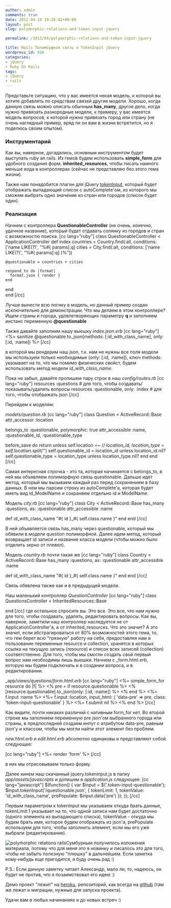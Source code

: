 ```yaml
---
author: admin
comments: true
date: 2012-04-18 19:26:02+00:00
layout: post
slug: polymorphic-relations-and-token-input-jquery

permalink: /2012/04/polymorphic-relations-and-token-input-jquery

title: Rails Полиморфная связь и TokenInput jQuery
wordpress_id: 916
categories:
- jQuery
- Ruby On Rails
tags:
- jQuery
- rails
---
```


Представьте ситуацию, что у вас имеется некая модель, к которой вы хотите добавлять по средствам связей другие модели. Хорошо, когда данную связь можно описать обычным **has_many**, другое дело, когда нужно привязать разнородные модели, к примеру, у вас имеется модель вопросов, к которой нужно привязать город или страну <!-- more -->(не очень наглядный пример, вряд ли он вам в жизни встретится, но я поделюсь своим опытом).



### Инструментарий


Как вы, наверное, догадались, основным инструментом будет выступать ruby an rails. Из гемов будем использовать **simple_form** для удобного создания форм, **inherited_resources**, чтобы писать намного меньше кода в контроллерах (сейчас не представляю без этого гема жизни). 

Также нам понадобится плагин для jQuery [tokenInput](http://loopj.com/jquery-tokeninput/), который будет отображать выпадающий список с autoComplete'ом, из которого мы сможем выбрать одно значение из стран или городов (список будет один).



### Реализация


Начнем с контроллера **QuestionableController** (не очень, конечно, удачное название), который будет отдавать солянку из городов и стран с возможностю поиска. 
[cc lang="ruby"]
class QuestionableController < ApplicationController
  def index
    countries = Country.find(:all, conditions: ['name LIKE(?)', "%#{ params[:q] 
    cities = City.find(:all, conditions: ['name LIKE(?)', "%#{ params[:q] }%"])

    @questionable = countries + cities

    respond_to do |format|
      format.json { render }
    end  
  end  
end
[/cc]

Лучше вынести всю логику в модель, но данный пример создан исключительно для демонстрации. Что мы делаем в этом контроллере? Ищем страны и города, удовлетворяющих параметру **q** и заполняем инстанс переменную **@questionable**

Также давайте заполним нашу вьюшку _index.json.erb_
[cc lang="ruby"]
<%= sanitize @questionable.to_json(methods: [:id_with_class_name], only: [:id, :name]) %>
[/cc]

в которой мы рендерим наш json, т.к. нам не нужны все поля модели мы используем только необходимые (only: [:id, :name]), ключ methods: указывает на то, что мы помимо физических свойст, будем использовать метод модели _id_with_class_name_.

Пока не забыл, давайте пропишем пару строк в наш _config/routes.rb_
[cc lang="ruby"]
resources :questions # для того, чтобы создавать/показывать/удалять вопросы
resources :questionable, only: :index # для того, чтобы отображать json
[/cc]

Перейдем к моделям:

_models/question.rb_
[cc lang="ruby"]
class Question < ActiveRecord::Base
  attr_accessor :location

  belongs_to :questionable, polymorphic: true
  attr_accessible :name, :questionable_id, :questionable_type

  before_save do
    return unless self.location =~ /_/
    location_id, location_type = self.location.split('_')
    self.questionable_id   = location_id   unless location_id.nil?
    self.questionable_type = location_type unless location_type.nil?
  end
end
[/cc]

Самая интересная строчка - это та, которая начинается с belongs_to, в ней мы объявляем полиморфную связь questionable. Дальше идет метод, который мы 
вызываем каждый раз перед сохранением в базу данных. В нем мы парсим строку из autoComplete'а, которая будет иметь вид id_ModelName и сохраняем отдельно id и ModelName.

Модель _city.rb_
[cc lang="ruby"]
class City < ActiveRecord::Base
  has_many :questions, as: :questionable
  attr_accessible :name

  def id_with_class_name
    "#{ id }_#{ self.class.name }"
  end
end
[/cc]

В ней объявляется связь has_many через questionable, который мы обявили в модели question полиморфной. Далее идем метод, который возвращает id записи и название класса модели (чтобы можно было отделить зерно от плевел).

Модель _country.rb_ почти такая же
[cc lang="ruby"]
class Country < ActiveRecord::Base
  has_many :questions, as: :questionable
  attr_accessible :name
  
  def id_with_class_name
    "#{ id }_#{ self.class.name }"
  end
end
[/cc]

Связь обявлена также как и в предыдущей модели.

Наш маленький контроллер _QuestionController_
[cc lang="ruby"]
class QuestionsController < InheritedResources::Base

end
[/cc]
где остальное спросите вы. Это все. Это все, что нам нужно для того, чтобы создавать, удалять, редактировать вопросы. Как вы, наверное, заметили наш контроллер наследуется не от ApplicationController'а, а от inherited_resources. Что это значит? А это значит, если абстрагироваться от 80% возможностей этого гема, то, что гем берет всю "грязную" работу на себя, предоставляя нам в пользование переменные resource и collection, хранятся в которых ссылка на текущую запись (resource) и список всех записей (collection) соответственно. Для того, чтобы мы смогли создать свой первый вопрос нам необходимы лишь вьюшки. Начнем с _form.html.erb, которую мы будем подключать и в создании вопроса, и в редактировании.

_app/views/questions/_form.html.erb_
[cc lang="ruby"]
<%= simple_form_for resource do |f| %>
  <% pre = if resource.questionable %>
    <% [resource.questionable].to_json(only: [:id, :name]) %>
  <% end %>
  <%= f.input :name %>
  <%= f.input :location, input_html: { 'data-pre' => pre, class: 'token-input-questionable' } %>
  <%= f.submit nil %>
<% end %>
[/cc] 

Как видите, почти никаких различий с нативным form_for нет. Во второй строке мы заполняем переменную pre json'ом выбранного города или страны, в предпоследней создаем инпут с атрибутом data-pre, равным json'у и классом, чтобы мы могли найти этот элемент без проблем.

_new.html.erb_ и _edit.html.erb_ абсолютно одинаковы и представляют собой следующее:

[cc lang="ruby"]
<%= render 'form' %>
[/cc]

в них мы отрисовываем только форму.

Далее кинем наш скачанный jquery.tokeninput.js в папку _app/assets/javascripts_ и допишем в _application.js_ следующее:
[cc lang="javascript"]
$(function() {
  var $input = $('.token-input-questionable');
   $input.tokenInput('/questionable.json', {
      tokenLimit: 1,
      tokenValue: 'id_with_class_name',
      prePopulate: $input.data('pre')
    });
});
[/cc]

Первым параметром к tokenInput мы указываем откуда брать данные, tokenLimit:1 указывает на то, что одной записи нам будет достаточно (одного элемента из выпадающего списка), tokenValue - откуда мы будем брать имя, которое будем отображать из json'а, prePopulate используем для того, чтобы заполнить элемент, если мы его уже выбрали (редактирование).

![polymorphic relations rails](http://vredniy.ru/wp-content/uploads/2012/04/rsz_1screenshot_from_2012-04-18_230555-300x209.png)Сумбурным получилось изложения материала, потому что для меня это в новинку и писалось это для того, чтобы не забыть полезную "плюшку" в дальнейшем. Если заметка кому-нибудь еще пригодится, я буду очень рад :)

P.S.: Если данную заметку читает Александр, мало ли, то, надеюсь, он будет не против, что я позаимствовал его идею :)

Демо проект "лежит" на [heroku](http://vredniy-polymorphic.heroku.com/questions/), репозиторий, как всегда на [github](https://github.com/vredniy/rails-token-input) (там же лежат и миграции, нужные для запуска проекта).

Удачи вам в любых начинаниях и до новых встреч :)

